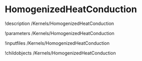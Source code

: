 <!-- MOOSE Documentation Stub: Remove this when content is added. -->

# HomogenizedHeatConduction
!description /Kernels/HomogenizedHeatConduction

!parameters /Kernels/HomogenizedHeatConduction

!inputfiles /Kernels/HomogenizedHeatConduction

!childobjects /Kernels/HomogenizedHeatConduction
